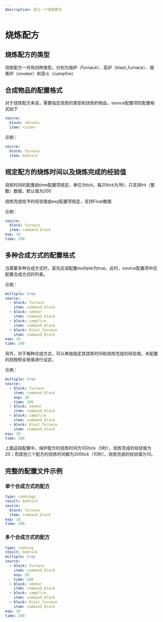 ```yaml
---
description: 定义一个烧炼配方
---
```


# 烧炼配方

## 烧炼配方的类型

烧炼配方一共有四种类型，分别为熔炉（furnace）、高炉（blast\_furnace）、烟熏炉（smoker）和营火（campfire）

## 合成物品的配置格式

对于烧炼配方来说，需要指定烧炼的类型和烧炼的物品，source配置项的配置格式如下

```yaml
source:
  block: <block>
  item: <item>
```

示例：

```yaml
source:
  block: furnace
  item: bedrock
```

## 规定配方的烧炼时间以及烧炼完成的经验值

烧炼时间的配置由time配置项规定，单位为tick，每20tick为1秒，只支持Int（整数）数据，默认值为200

烧炼完成给予的经验值由exp配置项规定，支持Float数据

示例：

```yaml
source:
  block: furnace
  item: command_block
exp: 10
time: 200
```

## 多种合成方式的配置格式

当需要多种合成方式时，首先应该配置multiple为true。此时，source配置项中应配置合成方式的列表。

示例：

```yaml
multiple: true
source:
  - block: furnace
    item: command_block
  - block: smoker
    item: command_block
  - block: campfire
    item: command_block
  - block: blast_furnace
    item: command_block
exp: 10
time: 200
```

另外，对于每种合成方式，可以单独指定其烧炼时间和烧炼完成的经验值，未配置的则按照全局值进行设定。

示例：

```yaml
multiple: true
source:
  - block: furnace
    item: command_block
    exp: 20
    time: 100
  - block: smoker
    item: command_block
  - block: campfire
    item: command_block
  - block: blast_furnace
    item: command_block
exp: 10
time: 200
```

上面这段配置中，熔炉配方的烧炼时间为100tick（5秒），烧炼完成的经验值为20；而其他三个配方的烧炼时间都为200tick（10秒），烧炼完成的经验值为10。

## 完整的配置文件示例

### 单个合成方式的配方

```yaml
type: cookingy
result: bedrock
source:
  block: furnace
  item: command_block
exp: 10
time: 200
```

### 多个合成方式的配方

```yaml
type: cooking
result: bedrock
multiple: true
source:
  - block: furnace
    item: command_block
    exp: 20
    time: 100
  - block: smoker
    item: command_block
  - block: campfire
    item: command_block
  - block: blast_furnace
    item: command_block
exp: 10
time: 200
```
